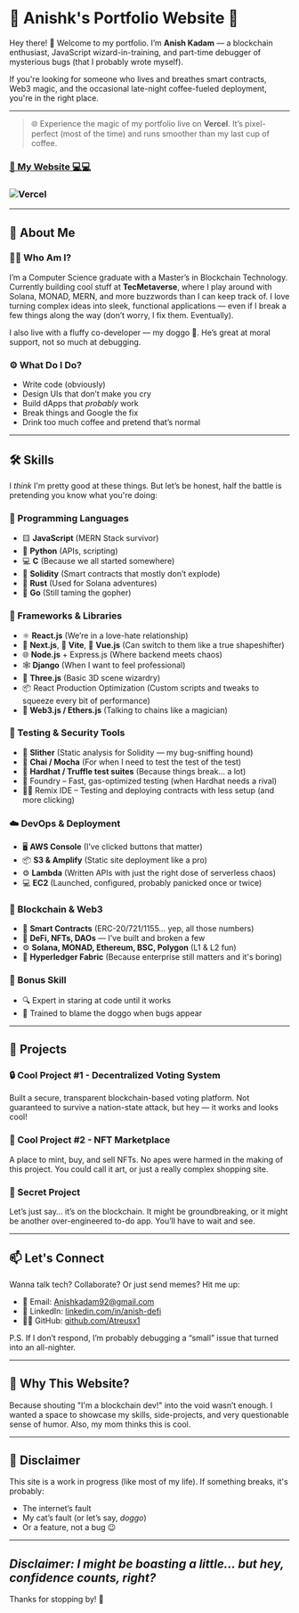 # 🌟 Anishk's Portfolio Website 🌟

Hey there! 👋 Welcome to my portfolio. I’m **Anish Kadam** — a blockchain enthusiast, JavaScript wizard-in-training, and part-time debugger of mysterious bugs (that I probably wrote myself).

If you're looking for someone who lives and breathes smart contracts, Web3 magic, and the occasional late-night coffee-fueled deployment, you're in the right place.

---
> 🌐 Experience the magic of my portfolio live on **Vercel**. It’s pixel-perfect (most of the time) and runs smoother than my last cup of coffee.

### [🔗 My Website 💻💻](https://anishk-portfolio.vercel.app/)  

### ![Vercel](https://img.shields.io/badge/Deployed-Vercel-000?logo=vercel&logoColor=white)



---
## 🚀 About Me

### 👨‍💻 Who Am I?

I’m a Computer Science graduate with a Master’s in Blockchain Technology. Currently building cool stuff at **TecMetaverse**, where I play around with Solana, MONAD, MERN, and more buzzwords than I can keep track of. I love turning complex ideas into sleek, functional applications — even if I break a few things along the way (don’t worry, I fix them. Eventually).

I also live with a fluffy co-developer — my doggo 🐶. He’s great at moral support, not so much at debugging.

### ⚙️ What Do I Do?

- Write code (obviously)
- Design UIs that don’t make you cry
- Build dApps that *probably* work
- Break things and Google the fix
- Drink too much coffee and pretend that’s normal

---

## 🛠️ Skills

I *think* I'm pretty good at these things. But let’s be honest, half the battle is pretending you know what you're doing:

### 🧠 Programming Languages

- 🟨 **JavaScript** (MERN Stack survivor)
- 🐍 **Python** (APIs, scripting)
- 💻 **C** (Because we all started somewhere)
- 🧾 **Solidity** (Smart contracts that mostly don’t explode)
- 🦀 **Rust** (Used for Solana adventures)
- 🐹 **Go** (Still taming the gopher)

### 🧰 Frameworks & Libraries

- ⚛️ **React.js** (We’re in a love-hate relationship)
- 🧭 **Next.js**, 🧪 **Vite**, 🍃 **Vue.js** (Can switch to them like a true shapeshifter)
- 🌐 **Node.js** + Express.js (Where backend meets chaos)
- 🕸️ **Django** (When I want to feel professional)
- 🧠 **Three.js** (Basic 3D scene wizardry)
- 📦 React Production Optimization (Custom scripts and tweaks to squeeze every bit of performance)
- 🔌 **Web3.js / Ethers.js** (Talking to chains like a magician)

### 🧪 Testing & Security Tools

- 🐍 **Slither** (Static analysis for Solidity — my bug-sniffing hound)
- 🔧 **Chai / Mocha** (For when I need to test the test of the test)
- 🧠 **Hardhat / Truffle test suites** (Because things break… a lot)
- 🧪 Foundry – Fast, gas-optimized testing (when Hardhat needs a rival)
- 🧑‍🔬 Remix IDE – Testing and deploying contracts with less setup (and more clicking)

### ☁️ DevOps & Deployment

- 🖥️ **AWS Console** (I’ve clicked buttons that matter)
- 📦 **S3 & Amplify** (Static site deployment like a pro)
- ⚙️ **Lambda** (Written APIs with just the right dose of serverless chaos)
- 💻 **EC2** (Launched, configured, probably panicked once or twice)

### 🔗 Blockchain & Web3

- 🔐 **Smart Contracts** (ERC-20/721/1155... yep, all those numbers)
- 💸 **DeFi, NFTs, DAOs** — I’ve built and broken a few
- ⚙️ **Solana, MONAD, Ethereum, BSC, Polygon** (L1 & L2 fun)
- 🧱 **Hyperledger Fabric** (Because enterprise still matters and it's boring)

### 🧠 Bonus Skill

- 🔍 Expert in staring at code until it works
- 🐶 Trained to blame the doggo when bugs appear

---

## 📱 Projects

### 🔒 Cool Project #1 - Decentralized Voting System
Built a secure, transparent blockchain-based voting platform. Not guaranteed to survive a nation-state attack, but hey — it works and looks cool!

### 🎨 Cool Project #2 - NFT Marketplace
A place to mint, buy, and sell NFTs. No apes were harmed in the making of this project. You could call it art, or just a really complex shopping site.

### 🧪 Secret Project
Let’s just say… it’s on the blockchain. It might be groundbreaking, or it might be another over-engineered to-do app. You’ll have to wait and see.

---

## 📫 Let's Connect

Wanna talk tech? Collaborate? Or just send memes? Hit me up:

- 📧 Email: [Anishkadam92@gmail.com](mailto:Anishkadam92@gmail.com)
- 💼 LinkedIn: [linkedin.com/in/anish-defi](https://www.linkedin.com/in/anish-defi/)
- 🧑‍💻 GitHub: [github.com/Atreusx1](https://github.com/Atreusx1)

P.S. If I don’t respond, I’m probably debugging a “small” issue that turned into an all-nighter.

---

## 🎉 Why This Website?

Because shouting "I'm a blockchain dev!" into the void wasn’t enough. I wanted a space to showcase my skills, side-projects, and very questionable sense of humor. Also, my mom thinks this is cool.

---

## 📝 Disclaimer

This site is a work in progress (like most of my life). If something breaks, it's probably:
- The internet’s fault
- My cat’s fault (or let’s say, *doggo*)
- Or a feature, not a bug 😉

---
## *Disclaimer: I might be boasting a little... but hey, confidence counts, right?*


Thanks for stopping by! 🙌
